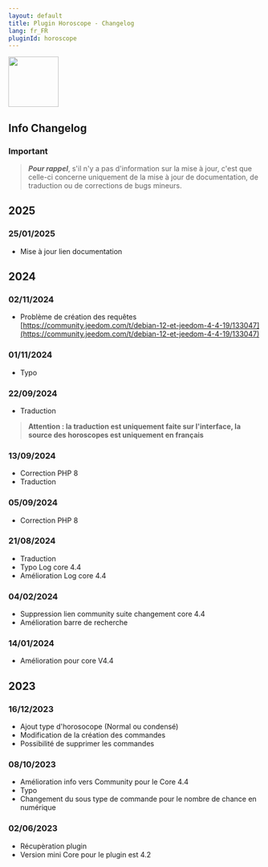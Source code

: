 ```yaml
---
layout: default
title: Plugin Horoscope - Changelog
lang: fr_FR
pluginId: horoscope
---
```


<img src="{{site.baseurl}}/plugin-horoscope/{{site.img}}/horoscope_icon.png" class="pluginLogo" width="100" />

## Info Changelog

### Important

> **_Pour rappel_**, s'il n'y a pas d'information sur la mise à jour, c'est que celle-ci concerne uniquement de la mise à jour de documentation, de traduction ou de corrections de bugs mineurs.

## 2025

### 25/01/2025

- Mise à jour lien documentation

## 2024

### 02/11/2024

- Problème de création des requêtes [https://community.jeedom.com/t/debian-12-et-jeedom-4-4-19/133047](https://community.jeedom.com/t/debian-12-et-jeedom-4-4-19/133047)

### 01/11/2024

- Typo

### 22/09/2024

- Traduction

> **Attention : la traduction est uniquement faite sur l'interface, la source des horoscopes est uniquement en français**

### 13/09/2024

- Correction PHP 8
- Traduction

### 05/09/2024

- Correction PHP 8

### 21/08/2024

- Traduction
- Typo Log core 4.4
- Amélioration Log core 4.4

### 04/02/2024

- Suppression lien community suite changement core 4.4
- Amélioration barre de recherche

### 14/01/2024

- Amélioration pour core V4.4

## 2023

### 16/12/2023

- Ajout type d'horosocope (Normal ou condensé)
- Modification de la création des commandes
- Possibilité de supprimer les commandes

### 08/10/2023

- Amélioration info vers Community pour le Core 4.4
- Typo
- Changement du sous type de commande pour le nombre de chance en numérique

### 02/06/2023

- Récupèration plugin
- Version mini Core pour le plugin est 4.2